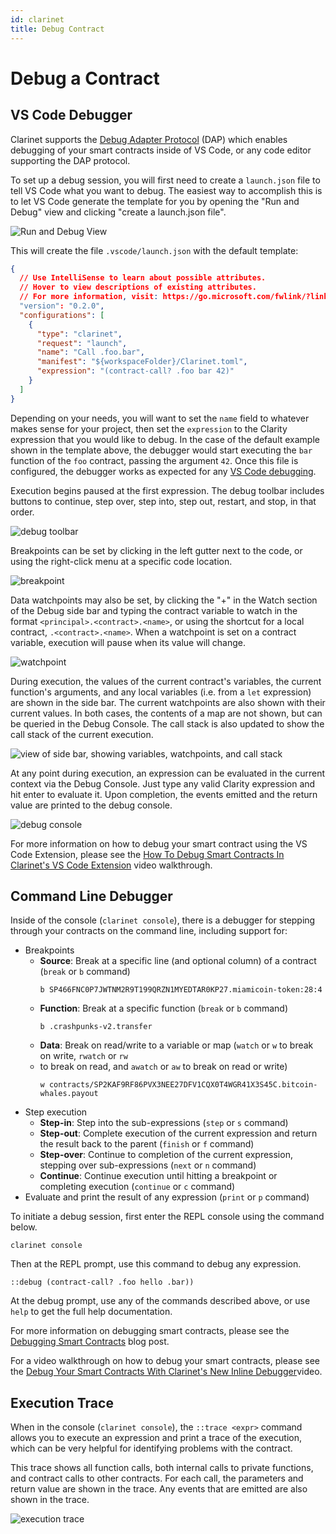 ```yaml
---
id: clarinet
title: Debug Contract
---
```


# Debug a Contract

## VS Code Debugger

Clarinet supports the [Debug Adapter Protocol](https://microsoft.github.io/debug-adapter-protocol/) (DAP) which enables
debugging of your smart contracts inside of VS Code, or any code editor supporting the DAP protocol.

To set up a debug session, you will first need to create a `launch.json` file to tell VS Code what you want to debug.
The easiest way to accomplish this is to let VS Code generate the template for you by opening the "Run and Debug" view and 
clicking "create a launch.json file".

![Run and Debug View](docs/images/run-and-debug.png)

This will create the file `.vscode/launch.json` with the default template:

```json
{
  // Use IntelliSense to learn about possible attributes.
  // Hover to view descriptions of existing attributes.
  // For more information, visit: https://go.microsoft.com/fwlink/?linkid=830387
  "version": "0.2.0",
  "configurations": [
    {
      "type": "clarinet",
      "request": "launch",
      "name": "Call .foo.bar",
      "manifest": "${workspaceFolder}/Clarinet.toml",
      "expression": "(contract-call? .foo bar 42)"
    }
  ]
}
```

Depending on your needs, you will want to set the `name` field to whatever makes sense for your project,
then set the `expression` to the Clarity expression that you would like to debug. In the case of the default
example shown in the template above, the debugger would start executing the `bar` function of the `foo` 
contract, passing the argument `42`. Once this file is configured, the debugger works as expected for 
any [VS Code debugging](https://code.visualstudio.com/docs/editor/debugging).

Execution begins paused at the first expression. The debug toolbar includes buttons to continue, 
step over, step into, step out, restart, and stop, in that order.

![debug toolbar](docs/images/debug-toolbar.png)

Breakpoints can be set by clicking in the left gutter next to the code, or using the right-click menu 
at a specific code location.

![breakpoint](docs/images/breakpoint.png)

Data watchpoints may also be set, by clicking the "+" in the Watch section of the Debug side bar and typing 
the contract variable to watch in the format `<principal>.<contract>.<name>`, or using the shortcut for a 
local contract, `.<contract>.<name>`. When a watchpoint is set on a contract variable, execution will 
pause when its value will change.

![watchpoint](docs/images/watchpoint.png)

During execution, the values of the current contract's variables, the current function's arguments, and any 
local variables (i.e. from a `let` expression) are shown in the side bar. The current watchpoints are also 
shown with their current values. In both cases, the contents of a map are not shown, but can be queried 
in the Debug Console. The call stack is also updated to show the call stack of the current execution.

![view of side bar, showing variables, watchpoints, and call stack](docs/images/sidebar.png)

At any point during execution, an expression can be evaluated in the current context via the Debug Console. 
Just type any valid Clarity expression and hit enter to evaluate it. Upon completion, the events emitted 
and the return value are printed to the debug console.

![debug console](docs/images/debug-console.png)

For more information on how to debug your smart contract using the VS Code Extension, please see the [How To Debug Smart Contracts In Clarinet's VS Code Extension](https://www.youtube.com/watch?v=DsLCDQSijwk) video walkthrough.

## Command Line Debugger

Inside of the console (`clarinet console`), there is a debugger for stepping through your contracts 
on the command line, including support for:

- Breakpoints
  - **Source**: Break at a specific line (and optional column) of a contract (`break` or `b` command)
    ```
    b SP466FNC0P7JWTNM2R9T199QRZN1MYEDTAR0KP27.miamicoin-token:28:4
    ```
  - **Function**: Break at a specific function (`break` or `b` command)
    ```
    b .crashpunks-v2.transfer
    ```
  - **Data**: Break on read/write to a variable or map (`watch` or `w` to break on write, `rwatch` or `rw` 
  - to break on read, and `awatch` or `aw` to break on read or write)
    ```
    w contracts/SP2KAF9RF86PVX3NEE27DFV1CQX0T4WGR41X3S45C.bitcoin-whales.payout
    ```
- Step execution
  - **Step-in**: Step into the sub-expressions (`step` or `s` command)
  - **Step-out**: Complete execution of the current expression and return the result back to the parent (`finish` or `f` command)
  - **Step-over**: Continue to completion of the current expression, stepping over sub-expressions (`next` or `n` command)
  - **Continue**: Continue execution until hitting a breakpoint or completing execution (`continue` or `c` command)
- Evaluate and print the result of any expression (`print` or `p` command)

To initiate a debug session, first enter the REPL console using the command below.

```
clarinet console
```

Then at the REPL prompt, use this command to debug any expression.

```
::debug (contract-call? .foo hello .bar))
```

At the debug prompt, use any of the commands described above, or use `help` to get the full help documentation.

For more information on debugging smart contracts, please see the [Debugging Smart Contracts](https://www.hiro.so/blog/how-to-debug-your-smart-contracts-with-clarinet) blog post.

For a video walkthrough on how to debug your smart contracts, please see the [Debug Your Smart Contracts With Clarinet's New Inline Debugger](https://www.youtube.com/watch?v=nVDWeuMnkDs)video.

## Execution Trace

When in the console (`clarinet console`), the `::trace <expr>` command allows you to execute an 
expression and print a trace of the execution, which can be very helpful for identifying problems with the contract.

This trace shows all function calls, both internal calls to private functions, and contract calls to other contracts. 
For each call, the parameters and return value are shown in the trace. Any events that are emitted are also shown in the trace.

![execution trace](docs/images/trace.png)
